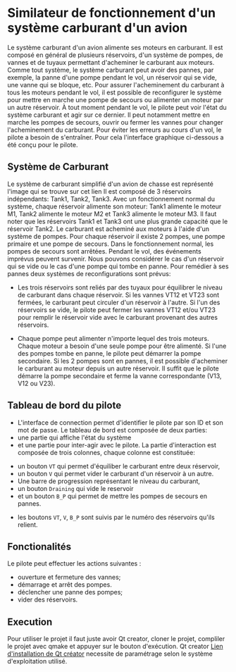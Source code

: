 # Similateur de fonctionnement d'un système carburant d'un avion

Le système carburant d'un avion alimente ses moteurs en carburant. Il est composé en général de plusieurs réservoirs, d'un système de pompes, de vannes et de tuyaux permettant d'acheminer le carburant aux moteurs. Comme tout système, le système carburant peut avoir des pannes, par exemple, la panne d'une pompe pendant le vol, un réservoir qui se vide, une vanne qui se bloque, etc. Pour assurer l'acheminement du carburant à tous les moteurs pendant le vol, il est possible de reconfigurer le système pour mettre en marche une pompe de secours ou alimenter un moteur par un autre réservoir. À tout moment pendant le vol, le pilote peut voir l'état du système carburant et agir sur ce dernier. Il peut notamment mettre en marche les pompes de secours, ouvrir ou fermer les vannes pour changer l'acheminement du carburant. Pour éviter les erreurs au cours d'un vol, le pilote a besoin de s'entraîner. Pour cela l'interface graphique ci-dessous a été conçu pour le pilote.

## Système de Carburant
Le système de carburant simplifié d'un avion de chasse est représenté l'image qui se trouve sur cet lien [](img/systemeDeCarburant.png)
Il est composé de 3 réservoirs indépendants: Tank1, Tank2, Tank3. Avec un fonctionnement normal du système, chaque réservoir alimente son moteur: Tank1 alimente le moteur M1, Tank2 alimente le moteur M2 et Tank3 alimente le moteur M3. Il faut noter que les réservoirs Tank1 et Tank3 ont une plus grande capacité que le réservoir Tank2. Le carburant est acheminé aux moteurs à l'aide d'un système de pompes. Pour chaque réservoir il existe 2 pompes, une pompe primaire et une pompe de secours. Dans le fonctionnement normal, les pompes de secours sont arrêtées.
Pendant le vol, des événements imprévus peuvent survenir. Nous pouvons considérer le cas d'un réservoir qui se vide ou le cas d'une pompe qui tombe en panne. Pour remédier à ses pannes deux systèmes de reconfigurations sont prévus:
* Les trois réservoirs sont reliés par des tuyaux pour équilibrer le niveau de carburant dans chaque réservoir. Si les vannes   VT12 et VT23 sont fermées, le carburant peut circuler d'un réservoir à l'autre. Si l'un des réservoirs se vide, le pilote peut fermer les vannes VT12 et/ou VT23 pour remplir le réservoir vide avec le carburant provenant des autres réservoirs.

* Chaque pompe peut alimenter n'importe lequel des trois moteurs. Chaque moteur a besoin d'une seule pompe pour être alimenté. Si l'une des pompes tombe en panne, le pilote peut démarrer la pompe secondaire. Si les 2 pompes sont en pannes, il est possible d'acheminer le carburant au moteur depuis un autre réservoir. Il suffit que le pilote démarre la pompe secondaire et ferme la vanne correspondante (V13, V12 ou V23).
## Tableau de bord du pilote
* L'interface de connection permet d'identifier le pilote par son ID et son mot de passe.[](img/connexion.png)
Le tableau de bord [](img/tableauDeBord.png) est composée de deux parties:
* une partie qui affiche l'état du système
* et une partie pour inter-agir avec le pilote.
La partie d'interaction est composée de trois colonnes, chaque colonne est constituée:
- un bouton `VT` qui permet d'équiliber le carburant entre deux réservoir, 
- un bouton `V` qui permet vider le carburant d'un réservoir à un autre.
- Une barre de progression représentant le niveau du carburant, 
- un bouton `Draining` qui vide le reservoir 
- et un bouton `B_P` qui permet de mettre les pompes de secours en pannes.
* les boutons `VT`, `V`, `B_P` sont suivis par le numéro des réservoirs qu'ils relient.

## Fonctionalités
Le pilote peut effectuer les actions suivantes :
* ouverture et fermeture des vannes;
* démarrage et arrêt des pompes.
* déclencher une panne des pompes;
* vider des réservoirs.

## Execution
Pour utiliser le projet il faut juste avoir Qt creator, cloner le projet, compliler le projet avec qmake et appuyer sur le bouton d'exécution. Qt creator [Lien d'installation de Qt créator](https://www.qt.io/download) necessite de paramétrage selon le système d'exploitation utilisé.